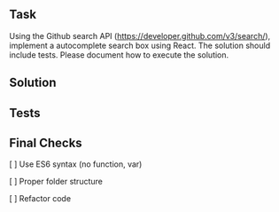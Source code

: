 ## Task
Using the Github search API (https://developer.github.com/v3/search/), implement a autocomplete search box using React. The solution should include tests. Please document how to execute the solution.

## Solution

## Tests

##  Final Checks

[ ] Use ES6 syntax (no function, var)

[ ] Proper folder structure

[ ] Refactor code